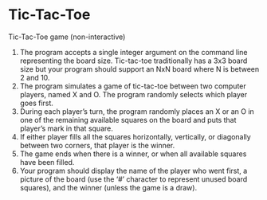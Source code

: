 # Tic-Tac-Toe
Tic-Tac-Toe game (non-interactive)


1. The program accepts a single integer argument on the command line representing the board size.
Tic-tac-toe traditionally has a 3x3 board size but your program should support an NxN board where N is
between 2 and 10.
2. The program simulates a game of tic-tac-toe between two computer players, named X and O. The program
randomly selects which player goes first.
3. During each player’s turn, the program randomly places an X or an O in one of the remaining available
squares on the board and puts that player’s mark in that square.
4. If either player fills all the squares horizontally, vertically, or diagonally between two corners, that player is the
winner.
5. The game ends when there is a winner, or when all available squares have been filled.
6. Your program should display the name of the player who went first, a picture of the board (use the ‘#’
character to represent unused board squares), and the winner (unless the game is a draw).
